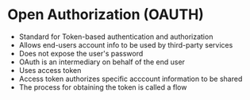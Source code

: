 # Open Authorization (OAUTH)

- Standard for Token-based authentication and authorization
- Allows end-users account info to be used by third-party services
- Does not expose the user's password
- OAuth is an intermediary on behalf of the end user
- Uses access token
- Access token authorizes specific acccount information to be shared
- The process for obtaining the token is called a flow